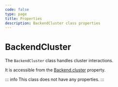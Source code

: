 ```yaml
---
code: false
type: page
title: Properties
description: BackendCluster class properties
---
```


# BackendCluster

<SinceBadge version="2.9.0" />
<CustomBadge type="error" text="Experimental: non-backward compatible changes or removal may occur in any future release."/>

The `BackendCluster` class handles cluster interactions.

It is accessible from the [Backend.cluster](/core/2/framework/classes/backend/properties#cluster) property.

::: info
This class does not have any properties.
:::
